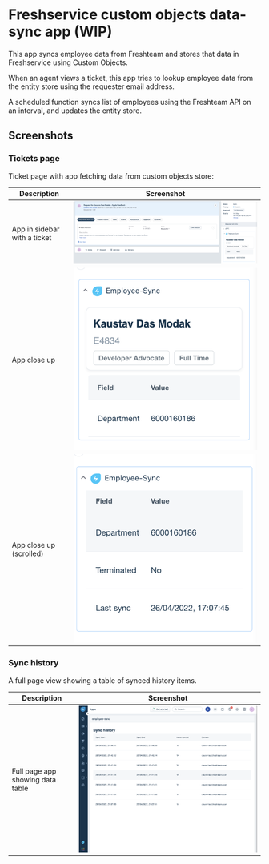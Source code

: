 # Freshservice custom objects data-sync app (WIP)

This app syncs employee data from Freshteam and stores that data in Freshservice using Custom Objects.

When an agent views a ticket, this app tries to lookup employee data from the entity store using the requester email address.

A scheduled function syncs list of employees using the Freshteam API on an interval, and updates the entity store.

## Screenshots

### Tickets page

Ticket page with app fetching data from custom objects store:

| Description                  | Screenshot                                                          |
| ---------------------------- | ------------------------------------------------------------------- |
| App in sidebar with a ticket | ![Ticket page screenshot](screenshots/screenshot-1.png)             |
| App close up                 | ![App close-up screenshot](screenshots/screenshot-2.png)            |
| App close up (scrolled)      | ![App close-up screenshot (scrolled)](screenshots/screenshot-3.png) |

### Sync history

A full page view showing a table of synced history items.

| Description                      | Screenshot                                               |
| -------------------------------- | -------------------------------------------------------- |
| Full page app showing data table | ![Sync history data table](screenshots/screenshot-4.png) |
